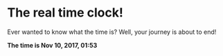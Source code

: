 # The real time clock!

Ever wanted to know what the time is? Well, your journey is about to end!

**The time is Nov 10, 2017, 01:53**